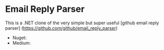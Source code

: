# Email Reply Parser

This is a .NET clone of the very simple but super useful [github email reply parser] (https://github.com/github/email_reply_parser)
- Nuget:
- Medium: